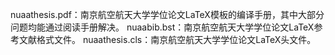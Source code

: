 nuaathesis.pdf：南京航空航天大学学位论文LaTeX模板的编译手册，其中大部分问题均能通过阅读手册解决。
nuaabib.bst：南京航空航天大学学位论文LaTeX参考文献格式文件。
nuaathesis.cls：南京航空航天大学学位论文LaTeX头文件。
